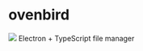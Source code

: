 <p align="center">
    <h1>ovenbird</h1>
    <img src="https://i.imgur.com/EQ2fkRO.png">
    Electron + TypeScript file manager
</p>

